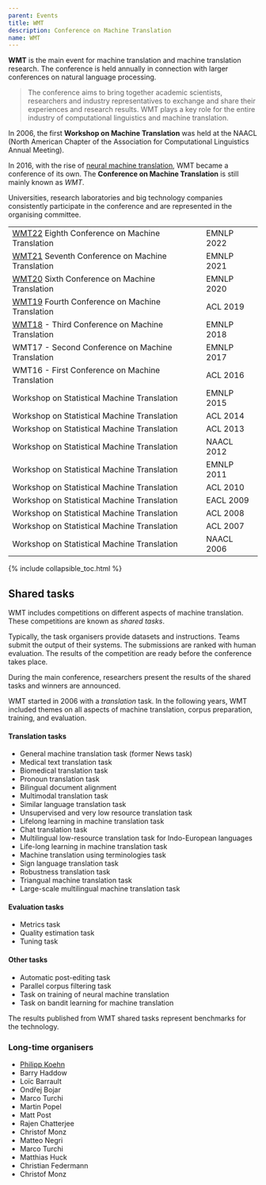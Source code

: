 ```yaml
---
parent: Events
title: WMT
description: Conference on Machine Translation
name: WMT
---
```


**WMT** is the main event for machine translation and machine translation research.  The conference is held annually in connection with larger conferences on natural language processing.

> The conference aims to bring together academic scientists, researchers and industry representatives to exchange and share their experiences and research results. WMT plays a key role for the entire industry of computational linguistics and machine translation.

In 2006, the first **Workshop on Machine Translation** was held at the NAACL (North American Chapter of the Association for Computational Linguistics Annual Meeting).

In 2016, with the rise of [neural machine translation](approaches/neural-machine-translation.md), WMT became a conference of its own.  The **Conference on Machine Translation** is still mainly known as *WMT*.

Universities, research laboratories and big technology companies consistently participate in the conference and are represented in the organising committee.

|     |     |
| --- | --- |
| [WMT22](wmt22.md) Eighth Conference on Machine Translation | EMNLP 2022 |
| [WMT21](wmt21.md) Seventh Conference on Machine Translation | EMNLP 2021 |
| [WMT20](wmt20.md) Sixth Conference on Machine Translation | EMNLP 2020 |
| [WMT19](wmt19.md) Fourth Conference on Machine Translation | ACL 2019 |
| [WMT18](wmt18.md) - Third Conference on Machine Translation | EMNLP 2018 |
| WMT17 - Second Conference on Machine Translation | EMNLP 2017 |
| WMT16 - First Conference on Machine Translation | ACL 2016 |
| Workshop on Statistical Machine Translation | EMNLP 2015 |
| Workshop on Statistical Machine Translation | ACL 2014 |
| Workshop on Statistical Machine Translation | ACL 2013 |
| Workshop on Statistical Machine Translation | NAACL 2012 |
| Workshop on Statistical Machine Translation | EMNLP 2011 |
| Workshop on Statistical Machine Translation | ACL 2010 |
| Workshop on Statistical Machine Translation | EACL 2009 |
| Workshop on Statistical Machine Translation | ACL 2008 |
| Workshop on Statistical Machine Translation | ACL 2007 |
| Workshop on Statistical Machine Translation | NAACL 2006 |

{% include collapsible_toc.html %}

## Shared tasks

WMT includes competitions on different aspects of machine translation. These competitions are known as *shared tasks*.

Typically, the task organisers provide datasets and instructions. Teams submit the output of their systems. The submissions are ranked with human evaluation. The results of the competition are ready before the conference takes place.

During the main conference, researchers present the results of the shared tasks and winners are announced.

WMT started in 2006 with a *translation* task. In the following years, WMT included themes on all aspects of machine translation, corpus preparation, training, and evaluation.


#### Translation tasks

- General machine translation task (former News task)
- Medical text translation task
- Biomedical translation task
- Pronoun translation task
- Bilingual document alignment
- Multimodal translation task
- Similar language translation task
- Unsupervised and very low resource translation task
- Lifelong learning in machine translation task
- Chat translation task
- Multilingual low-resource translation task for Indo-European languages
- Life-long learning in machine translation task
- Machine translation using terminologies task
- Sign language translation task
- Robustness translation task
- Triangual machine translation task
- Large-scale multilingual machine translation task

#### Evaluation tasks

- Metrics task
- Quality estimation task
- Tuning task

#### Other tasks

- Automatic post-editing task
- Parallel corpus filtering task
- Task on training of neural machine translation
- Task on bandit learning for machine translation

The results published from WMT shared tasks represent benchmarks for the technology.

### Long-time organisers

- [Philipp Koehn](community/people/philipp-koehn.md)
- Barry Haddow
- Loïc Barrault
- Ondřej Bojar
- Marco Turchi
- Martin Popel
- Matt Post
- Rajen Chatterjee
- Christof Monz
- Matteo Negri
- Marco Turchi
- Matthias Huck
- Christian Federmann
- Christof Monz
